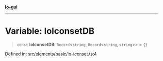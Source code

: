 [**io-gui**](../README.md)

***

# Variable: IoIconsetDB

> `const` **IoIconsetDB**: `Record`\<`string`, `Record`\<`string`, `string`\>\> = `{}`

Defined in: [src/elements/basic/io-iconset.ts:4](https://github.com/io-gui/io/blob/main/src/elements/basic/io-iconset.ts#L4)
